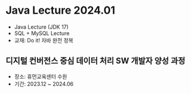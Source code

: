 # Java Lecture 2024.01
-  Java Lecture (JDK 17)
-  SQL + MySQL Lecture
-  교재: Do it! 자바 완전 정복

## 디지털 컨버전스 중심 데이터 처리 SW 개발자 양성 과정
-  장소: 휴먼교육센터 수원
-  기간: 2023.12 ~ 2024.06
